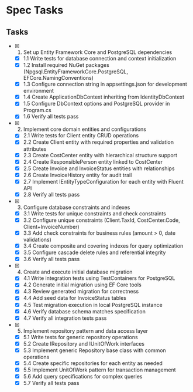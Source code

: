 # Spec Tasks

## Tasks

- [x] 1. Set up Entity Framework Core and PostgreSQL dependencies
  - [x] 1.1 Write tests for database connection and context initialization
  - [x] 1.2 Install required NuGet packages (Npgsql.EntityFrameworkCore.PostgreSQL, EFCore.NamingConventions)
  - [x] 1.3 Configure connection string in appsettings.json for development environment
  - [x] 1.4 Create ApplicationDbContext inheriting from IdentityDbContext
  - [x] 1.5 Configure DbContext options and PostgreSQL provider in Program.cs
  - [x] 1.6 Verify all tests pass

- [x] 2. Implement core domain entities and configurations
  - [x] 2.1 Write tests for Client entity CRUD operations
  - [x] 2.2 Create Client entity with required properties and validation attributes
  - [x] 2.3 Create CostCenter entity with hierarchical structure support
  - [x] 2.4 Create ResponsiblePerson entity linked to CostCenter
  - [x] 2.5 Create Invoice and InvoiceStatus entities with relationships
  - [x] 2.6 Create InvoiceHistory entity for audit trail
  - [x] 2.7 Implement IEntityTypeConfiguration for each entity with Fluent API
  - [x] 2.8 Verify all tests pass

- [x] 3. Configure database constraints and indexes
  - [x] 3.1 Write tests for unique constraints and check constraints
  - [x] 3.2 Configure unique constraints (Client.TaxId, CostCenter.Code, Client+InvoiceNumber)
  - [x] 3.3 Add check constraints for business rules (amount > 0, date validations)
  - [x] 3.4 Create composite and covering indexes for query optimization
  - [x] 3.5 Configure cascade delete rules and referential integrity
  - [x] 3.6 Verify all tests pass

- [x] 4. Create and execute initial database migration
  - [x] 4.1 Write integration tests using TestContainers for PostgreSQL
  - [x] 4.2 Generate initial migration using EF Core tools
  - [x] 4.3 Review generated migration for correctness
  - [x] 4.4 Add seed data for InvoiceStatus tables
  - [x] 4.5 Test migration execution in local PostgreSQL instance
  - [x] 4.6 Verify database schema matches specification
  - [x] 4.7 Verify all integration tests pass

- [x] 5. Implement repository pattern and data access layer
  - [x] 5.1 Write tests for generic repository operations
  - [x] 5.2 Create IRepository and IUnitOfWork interfaces
  - [x] 5.3 Implement generic Repository base class with common operations
  - [x] 5.4 Create specific repositories for each entity as needed
  - [x] 5.5 Implement UnitOfWork pattern for transaction management
  - [x] 5.6 Add query specifications for complex queries
  - [x] 5.7 Verify all tests pass